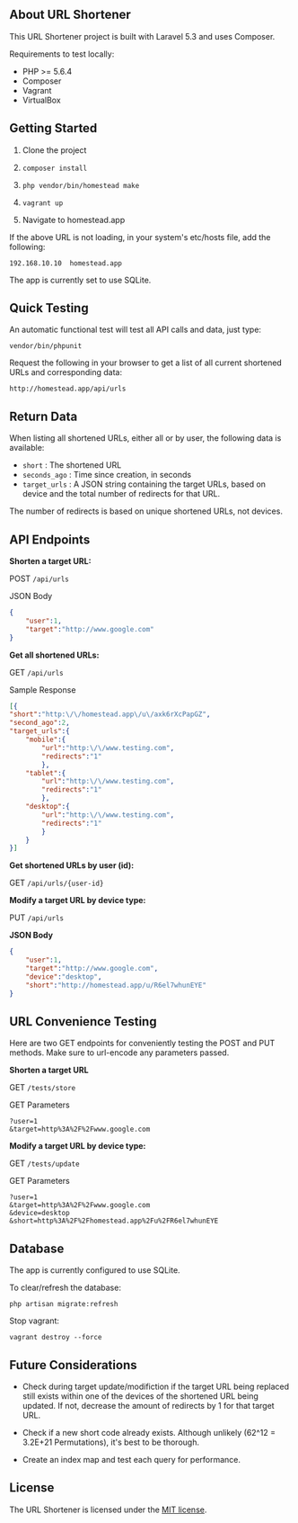 
## About URL Shortener

This URL Shortener project is built with Laravel 5.3 and uses Composer. 

Requirements to test locally:

- PHP >= 5.6.4
- Composer
- Vagrant
- VirtualBox

## Getting Started

1. Clone the project

2. `composer install`

3. `php vendor/bin/homestead make`

4. `vagrant up`

5. Navigate to homestead.app

If the above URL is not loading, in your system's etc/hosts file, add the following: 

`192.168.10.10  homestead.app`

The app is currently set to use SQLite. 

## Quick Testing

An automatic functional test will test all API calls and data, just type: 

`vendor/bin/phpunit`

Request the following in your browser to get a list of all current shortened URLs and corresponding data:

`http://homestead.app/api/urls`

## Return Data

When listing all shortened URLs, either all or by user, the following data is available:

- `short` : The shortened URL
- `seconds_ago` : Time since creation, in seconds
- `target_urls` : A JSON string containing the target URLs, based on device and the total number of redirects for that URL.

The number of redirects is based on unique shortened URLs, not devices.

## API Endpoints

**Shorten a target URL:**

POST
`/api/urls`

JSON Body
```json
{
	"user":1,
	"target":"http://www.google.com"
}
```

**Get all shortened URLs:**

GET
`/api/urls`

Sample Response
```json
[{
"short":"http:\/\/homestead.app\/u\/axk6rXcPapGZ",
"second_ago":2,
"target_urls":{
	"mobile":{
		"url":"http:\/\/www.testing.com",
		"redirects":"1"
		},
	"tablet":{
		"url":"http:\/\/www.testing.com",
		"redirects":"1"
		},
	"desktop":{
		"url":"http:\/\/www.testing.com",
		"redirects":"1"
		}
	}
}]
```

**Get shortened URLs by user (id):**

GET
`/api/urls/{user-id}`

**Modify a target URL by device type:**

PUT
`/api/urls`

**JSON Body**
```json
{
	"user":1,
	"target":"http://www.google.com",
	"device":"desktop",
	"short":"http://homestead.app/u/R6el7whunEYE"
}
```

## URL Convenience Testing

Here are two GET endpoints for conveniently testing the POST and PUT methods. 
Make sure to url-encode any parameters passed. 

**Shorten a target URL**

GET
`/tests/store`

GET Parameters
```
?user=1
&target=http%3A%2F%2Fwww.google.com
```

**Modify a target URL by device type:**

GET
`/tests/update`

GET Parameters
```
?user=1
&target=http%3A%2F%2Fwww.google.com
&device=desktop
&short=http%3A%2F%2Fhomestead.app%2Fu%2FR6el7whunEYE
```

## Database

The app is currently configured to use SQLite.

To clear/refresh the database:

`php artisan migrate:refresh`

Stop vagrant:

`vagrant destroy --force`

## Future Considerations

- Check during target update/modifiction if the target URL being replaced still exists within one of the devices of the shortened URL being updated. If not, decrease the amount of redirects by 1 for that target URL. 

- Check if a new short code already exists. Although unlikely (62^12 = 3.2E+21 Permutations), it's best to be thorough. 

- Create an index map and test each query for performance. 

## License

The URL Shortener is licensed under the [MIT license](http://opensource.org/licenses/MIT).

